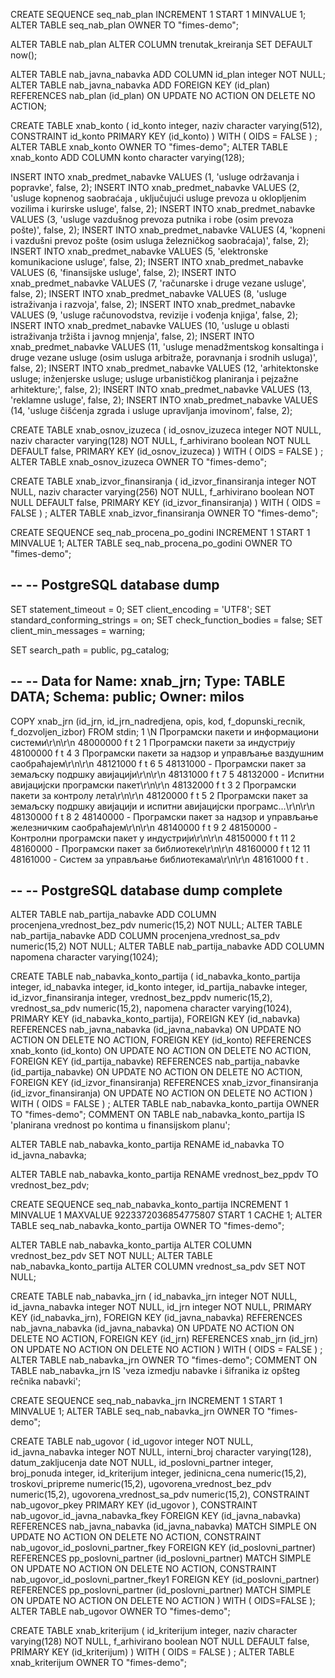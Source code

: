 CREATE SEQUENCE seq_nab_plan
   INCREMENT 1
   START 1
   MINVALUE 1;
ALTER TABLE seq_nab_plan OWNER TO "fimes-demo";

ALTER TABLE nab_plan
   ALTER COLUMN trenutak_kreiranja SET DEFAULT now();
   
ALTER TABLE nab_javna_nabavka ADD COLUMN id_plan integer NOT NULL;
ALTER TABLE nab_javna_nabavka ADD FOREIGN KEY (id_plan) REFERENCES nab_plan (id_plan) ON UPDATE NO ACTION ON DELETE NO ACTION;

CREATE TABLE xnab_konto
(
   id_konto integer, 
   naziv character varying(512), 
   CONSTRAINT id_konto PRIMARY KEY (id_konto)
) 
WITH (
  OIDS = FALSE
)
;
ALTER TABLE xnab_konto OWNER TO "fimes-demo";
ALTER TABLE xnab_konto ADD COLUMN konto character varying(128);

INSERT INTO xnab_predmet_nabavke VALUES (1, 'usluge održavanja i popravke', false, 2);
INSERT INTO xnab_predmet_nabavke VALUES (2, 'usluge kopnenog saobraćaja , uključujući usluge prevoza u oklopljenim vozilima i kurirske usluge', false, 2);
INSERT INTO xnab_predmet_nabavke VALUES (3, 'usluge vazdušnog prevoza putnika i robe (osim prevoza pošte)', false, 2);
INSERT INTO xnab_predmet_nabavke VALUES (4, 'kopneni i vazdušni prevoz pošte (osim usluga železničkog saobraćaja)', false, 2);
INSERT INTO xnab_predmet_nabavke VALUES (5, 'elektronske komunikacione usluge', false, 2);
INSERT INTO xnab_predmet_nabavke VALUES (6, 'finansijske usluge', false, 2);
INSERT INTO xnab_predmet_nabavke VALUES (7, 'računarske i druge vezane usluge', false, 2);
INSERT INTO xnab_predmet_nabavke VALUES (8, 'usluge istraživanja i razvoja', false, 2);
INSERT INTO xnab_predmet_nabavke VALUES (9, 'usluge računovodstva, revizije i vođenja knjiga', false, 2);
INSERT INTO xnab_predmet_nabavke VALUES (10, 'usluge u oblasti istraživanja tržišta i javnog mnjenja', false, 2);
INSERT INTO xnab_predmet_nabavke VALUES (11, 'usluge menadžmentskog konsaltinga i druge vezane usluge (osim usluga arbitraže, poravnanja i srodnih usluga)', false, 2);
INSERT INTO xnab_predmet_nabavke VALUES (12, 'arhitektonske usluge; inženjerske usluge; usluge urbanističkog planiranja i pejzažne arhitekture;', false, 2);
INSERT INTO xnab_predmet_nabavke VALUES (13, 'reklamne usluge', false, 2);
INSERT INTO xnab_predmet_nabavke VALUES (14, 'usluge čišćenja zgrada i usluge upravljanja imovinom', false, 2);


CREATE TABLE xnab_osnov_izuzeca
(
   id_osnov_izuzeca integer NOT NULL, 
   naziv character varying(128) NOT NULL, 
   f_arhivirano boolean NOT NULL DEFAULT false, 
    PRIMARY KEY (id_osnov_izuzeca)
) 
WITH (
  OIDS = FALSE
)
;
ALTER TABLE xnab_osnov_izuzeca OWNER TO "fimes-demo";

CREATE TABLE xnab_izvor_finansiranja
(
   id_izvor_finansiranja integer NOT NULL, 
   naziv character varying(256) NOT NULL, 
   f_arhivirano boolean NOT NULL DEFAULT false, 
    PRIMARY KEY (id_izvor_finansiranja)
) 
WITH (
  OIDS = FALSE
)
;
ALTER TABLE xnab_izvor_finansiranja OWNER TO "fimes-demo";

CREATE SEQUENCE seq_nab_procena_po_godini
   INCREMENT 1
   START 1
   MINVALUE 1;
ALTER TABLE seq_nab_procena_po_godini OWNER TO "fimes-demo";

--
-- PostgreSQL database dump
--

SET statement_timeout = 0;
SET client_encoding = 'UTF8';
SET standard_conforming_strings = on;
SET check_function_bodies = false;
SET client_min_messages = warning;

SET search_path = public, pg_catalog;

--
-- Data for Name: xnab_jrn; Type: TABLE DATA; Schema: public; Owner: milos
--

COPY xnab_jrn (id_jrn, id_jrn_nadredjena, opis, kod, f_dopunski_recnik, f_dozvoljen_izbor) FROM stdin;
1	\N	Програмски пакети и информациони системи\r\n\r\n	48000000	f	t
2	1	Програмски пакети за индустрију	48100000	f	t
4	3	Програмски пакети за надзор и управљање ваздушним саобраћајем\r\n\r\n	48121000	f	t
6	5	48131000 - Програмски пакет за земаљску подршку авијацији\r\n\r\n	48131000	f	t
7	5	48132000 - Испитни авијацијски програмски пакет\r\n\r\n	48132000	f	t
3	2	Програмски пакети за контролу лета\r\n\r\n	48120000	f	t
5	2	Програмски пакет за земаљску подршку авијацији и испитни авијацијски програмс...\r\n\r\n	48130000	f	t
8	2	48140000 - Програмски пакет за надзор и управљање железничким саобраћајем\r\n\r\n	48140000	f	t
9	2	48150000 - Контролни програмски пакет у индустрији\r\n\r\n	48150000	f	t
11	2	48160000 - Програмски пакет за библиотеке\r\n\r\n	48160000	f	t
12	11	48161000 - Систем за управљање библиотекама\r\n\r\n	48161000	f	t
\.


--
-- PostgreSQL database dump complete
--

ALTER TABLE nab_partija_nabavke ADD COLUMN procenjena_vrednost_bez_pdv numeric(15,2) NOT NULL;
ALTER TABLE nab_partija_nabavke ADD COLUMN procenjena_vrednost_sa_pdv numeric(15,2) NOT NULL;
ALTER TABLE nab_partija_nabavke ADD COLUMN napomena character varying(1024);

CREATE TABLE nab_nabavka_konto_partija
(
   id_nabavka_konto_partija integer, 
   id_nabavka integer, 
   id_konto integer, 
   id_partija_nabavke integer, 
   id_izvor_finansiranja integer, 
   vrednost_bez_ppdv numeric(15,2), 
   vrednost_sa_pdv numeric(15,2), 
   napomena character varying(1024), 
    PRIMARY KEY (id_nabavka_konto_partija), 
    FOREIGN KEY (id_nabavka) REFERENCES nab_javna_nabavka (id_javna_nabavka) ON UPDATE NO ACTION ON DELETE NO ACTION, 
    FOREIGN KEY (id_konto) REFERENCES xnab_konto (id_konto) ON UPDATE NO ACTION ON DELETE NO ACTION, 
    FOREIGN KEY (id_partija_nabavke) REFERENCES nab_partija_nabavke (id_partija_nabavke) ON UPDATE NO ACTION ON DELETE NO ACTION, 
    FOREIGN KEY (id_izvor_finansiranja) REFERENCES xnab_izvor_finansiranja (id_izvor_finansiranja) ON UPDATE NO ACTION ON DELETE NO ACTION
) 
WITH (
  OIDS = FALSE
)
;
ALTER TABLE nab_nabavka_konto_partija OWNER TO "fimes-demo";
COMMENT ON TABLE nab_nabavka_konto_partija
  IS 'planirana vrednost po kontima u finansijskom planu';

ALTER TABLE nab_nabavka_konto_partija RENAME id_nabavka  TO id_javna_nabavka;

ALTER TABLE nab_nabavka_konto_partija RENAME vrednost_bez_ppdv  TO vrednost_bez_pdv;

CREATE SEQUENCE seq_nab_nabavka_konto_partija
  INCREMENT 1
  MINVALUE 1
  MAXVALUE 9223372036854775807
  START 1
  CACHE 1;
ALTER TABLE seq_nab_nabavka_konto_partija
  OWNER TO "fimes-demo";


ALTER TABLE nab_nabavka_konto_partija
   ALTER COLUMN vrednost_bez_pdv SET NOT NULL;
ALTER TABLE nab_nabavka_konto_partija
   ALTER COLUMN vrednost_sa_pdv SET NOT NULL;


CREATE TABLE nab_nabavka_jrn
(
   id_nabavka_jrn integer NOT NULL, 
   id_javna_nabavka integer NOT NULL, 
   id_jrn integer NOT NULL, 
    PRIMARY KEY (id_nabavka_jrn), 
    FOREIGN KEY (id_javna_nabavka) REFERENCES nab_javna_nabavka (id_javna_nabavka) ON UPDATE NO ACTION ON DELETE NO ACTION, 
    FOREIGN KEY (id_jrn) REFERENCES xnab_jrn (id_jrn) ON UPDATE NO ACTION ON DELETE NO ACTION
) 
WITH (
  OIDS = FALSE
)
;
ALTER TABLE nab_nabavka_jrn OWNER TO "fimes-demo";
COMMENT ON TABLE nab_nabavka_jrn
  IS 'veza izmedju  nabavke i šifranika iz opšteg rečnika nabavki';

CREATE SEQUENCE seq_nab_nabavka_jrn
   INCREMENT 1
   START 1
   MINVALUE 1;
ALTER TABLE seq_nab_nabavka_jrn OWNER TO "fimes-demo";

CREATE TABLE nab_ugovor
(
  id_ugovor integer NOT NULL,
  id_javna_nabavka integer NOT NULL,
  interni_broj character varying(128),
  datum_zakljucenja date NOT NULL,
  id_poslovni_partner integer,
  broj_ponuda integer,
  id_kriterijum integer,
  jedinicna_cena numeric(15,2),
  troskovi_pripreme numeric(15,2),
  ugovorena_vrednost_bez_pdv numeric(15,2),
  ugovorena_vrednost_sa_pdv numeric(15,2),
  CONSTRAINT nab_ugovor_pkey PRIMARY KEY (id_ugovor ),
  CONSTRAINT nab_ugovor_id_javna_nabavka_fkey FOREIGN KEY (id_javna_nabavka)
      REFERENCES nab_javna_nabavka (id_javna_nabavka) MATCH SIMPLE
      ON UPDATE NO ACTION ON DELETE NO ACTION,
  CONSTRAINT nab_ugovor_id_poslovni_partner_fkey FOREIGN KEY (id_poslovni_partner)
      REFERENCES pp_poslovni_partner (id_poslovni_partner) MATCH SIMPLE
      ON UPDATE NO ACTION ON DELETE NO ACTION,
  CONSTRAINT nab_ugovor_id_poslovni_partner_fkey1 FOREIGN KEY (id_poslovni_partner)
      REFERENCES pp_poslovni_partner (id_poslovni_partner) MATCH SIMPLE
      ON UPDATE NO ACTION ON DELETE NO ACTION
)
WITH (
  OIDS=FALSE
);
ALTER TABLE nab_ugovor
  OWNER TO "fimes-demo";

CREATE TABLE xnab_kriterijum
(
   id_kriterijum integer, 
   naziv character varying(128) NOT NULL, 
   f_arhivirano boolean NOT NULL DEFAULT false, 
    PRIMARY KEY (id_kriterijum)
) 
WITH (
  OIDS = FALSE
)
;
ALTER TABLE xnab_kriterijum OWNER TO "fimes-demo";

